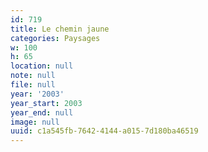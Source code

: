```yaml
---
id: 719
title: Le chemin jaune
categories: Paysages
w: 100
h: 65
location: null
note: null
file: null
year: '2003'
year_start: 2003
year_end: null
image: null
uuid: c1a545fb-7642-4144-a015-7d180ba46519
---
```



